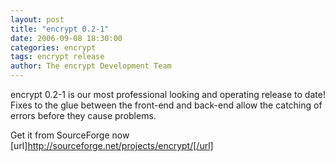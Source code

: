 ```yaml
---
layout: post
title: "encrypt 0.2-1"
date: 2006-09-08 18:30:00
categories: encrypt
tags: encrypt release
author: The encrypt Development Team
---
```

encrypt 0.2-1 is our most professional looking and operating release to date! Fixes to the glue between the front-end and back-end allow the catching of errors before they cause problems.

Get it from SourceForge now [url]http://sourceforge.net/projects/encrypt/[/url]

